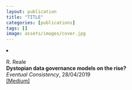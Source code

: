 ```yaml
---
layout: publication
title: "TITLE"
categories: [publications]
tags: []
image: assets/images/cover.jpg
---
```

<!-- Item: TODO -->
<li ><p>
R. Reale<br>
<b>Dystopian data governance models on the rise?</b><br>
<i>Eventual Consistency</i>, 28/04/2019
<br />
<a href="https://medium.com/reale/dystopian-data-governance-models-on-the-rise-48ffdd61363d" target="_blank">[Medium]</a>
</p>
<div id="bib_TODO" class="bibtex noshow">
<pre>
</pre>
</div>
</li>
